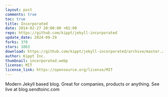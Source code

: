 ```yaml
---
layout: post
comments: true
toc: true
title: Incorporated
date: 2014-02-27 20:00:00 +01:00
repo: https://github.com/kippt/jekyll-incorporated
update_date: 2024-09-29
forks: 370
stars: 1063
download: https://github.com/kippt/jekyll-incorporated/archive/master.zip
author: Kippt Inc.
thumbnail: incorporated.webp
license: MIT
license_link: https://opensource.org/license/MIT
---
```


Modern Jekyll based blog. Great for companies, products or anything.
See live at blog.sendtoinc.com
